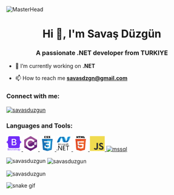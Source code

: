 ![MasterHead](https://technovids.com/wp-content/uploads/2019/03/ASP.net_.jpg.webp)
<h1 align="center">Hi 👋, I'm Savaş Düzgün</h1>
<h3 align="center">A passionate .NET developer from TURKIYE</h3>

- 🔭 I’m currently working on **.NET**

- 📫 How to reach me **savasdzgn@gmail.com**

<h3 align="left">Connect with me:</h3>
<p align="left">
<a href="https://linkedin.com/in/savasduzgun" target="blank"><img align="center" src="https://raw.githubusercontent.com/rahuldkjain/github-profile-readme-generator/master/src/images/icons/Social/linked-in-alt.svg" alt="savasduzgun" height="30" width="40" /></a>
</p>

<h3 align="left">Languages and Tools:</h3>
<p align="left"> <a href="https://getbootstrap.com" target="_blank" rel="noreferrer"> <img src="https://raw.githubusercontent.com/devicons/devicon/master/icons/bootstrap/bootstrap-plain-wordmark.svg" alt="bootstrap" width="40" height="40"/> </a> <a href="https://www.w3schools.com/cs/" target="_blank" rel="noreferrer"> <img src="https://raw.githubusercontent.com/devicons/devicon/master/icons/csharp/csharp-original.svg" alt="csharp" width="40" height="40"/> </a> <a href="https://www.w3schools.com/css/" target="_blank" rel="noreferrer"> <img src="https://raw.githubusercontent.com/devicons/devicon/master/icons/css3/css3-original-wordmark.svg" alt="css3" width="40" height="40"/> </a> <a href="https://dotnet.microsoft.com/" target="_blank" rel="noreferrer"> <img src="https://raw.githubusercontent.com/devicons/devicon/master/icons/dot-net/dot-net-original-wordmark.svg" alt="dotnet" width="40" height="40"/> </a> <a href="https://www.w3.org/html/" target="_blank" rel="noreferrer"> <img src="https://raw.githubusercontent.com/devicons/devicon/master/icons/html5/html5-original-wordmark.svg" alt="html5" width="40" height="40"/> </a> <a href="https://developer.mozilla.org/en-US/docs/Web/JavaScript" target="_blank" rel="noreferrer"> <img src="https://raw.githubusercontent.com/devicons/devicon/master/icons/javascript/javascript-original.svg" alt="javascript" width="40" height="40"/> </a> <a href="https://www.microsoft.com/en-us/sql-server" target="_blank" rel="noreferrer"> <img src="https://www.svgrepo.com/show/303229/microsoft-sql-server-logo.svg" alt="mssql" width="40" height="40"/> </a> </p>

<p><img align="left" src="https://github-readme-stats.vercel.app/api/top-langs?username=savasduzgun&show_icons=true&locale=en&layout=compact" alt="savasduzgun" /></p>

<p>&nbsp;<img align="center" src="https://github-readme-stats.vercel.app/api?username=savasduzgun&show_icons=true&locale=en" alt="savasduzgun" /></p>

<p><img align="center" src="https://github-readme-streak-stats.herokuapp.com/?user=savasduzgun&" alt="savasduzgun" /></p>



![snake gif](https://github.com/savasduzgun/savasduzgun/blob/output/github-contribution-grid-snake.gif)
